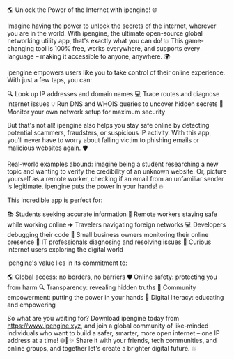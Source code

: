 🌎 Unlock the Power of the Internet with ipengine! 🌐

Imagine having the power to unlock the secrets of the internet, wherever you are in the world. With ipengine, the ultimate open-source global networking utility app, that's exactly what you can do! 💥 This game-changing tool is 100% free, works everywhere, and supports every language – making it accessible to anyone, anywhere. 🌍

ipengine empowers users like you to take control of their online experience. With just a few taps, you can:

🔍 Look up IP addresses and domain names
💻 Trace routes and diagnose internet issues
💡 Run DNS and WHOIS queries to uncover hidden secrets
👀 Monitor your own network setup for maximum security

But that's not all! ipengine also helps you stay safe online by detecting potential scammers, fraudsters, or suspicious IP activity. With this app, you'll never have to worry about falling victim to phishing emails or malicious websites again. 🛡️

Real-world examples abound: imagine being a student researching a new topic and wanting to verify the credibility of an unknown website. Or, picture yourself as a remote worker, checking if an email from an unfamiliar sender is legitimate. ipengine puts the power in your hands! 🔥

This incredible app is perfect for:

📚 Students seeking accurate information
💼 Remote workers staying safe while working online
✈️ Travelers navigating foreign networks
💻 Developers debugging their code
🏢 Small business owners monitoring their online presence
🔧 IT professionals diagnosing and resolving issues
🤔 Curious internet users exploring the digital world

ipengine's value lies in its commitment to:

🌎 Global access: no borders, no barriers
🛡️ Online safety: protecting you from harm
🔍 Transparency: revealing hidden truths
👥 Community empowerment: putting the power in your hands
📡 Digital literacy: educating and empowering

So what are you waiting for? Download ipengine today from https://www.ipengine.xyz, and join a global community of like-minded individuals who want to build a safer, smarter, more open internet – one IP address at a time! 🌐🚀✨ Share it with your friends, tech communities, and online groups, and together let's create a brighter digital future. 💥